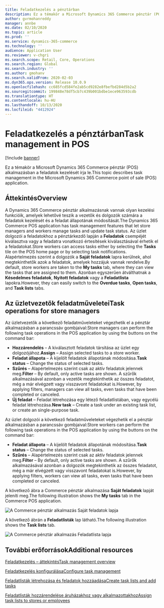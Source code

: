 ```yaml
---
title: Feladatkezelés a pénztárban
description: Ez a témakör a Microsoft Dynamics 365 Commerce pénztár (POS) alkalmazásban a feladatok kezelését írja le.
author: gvrmohanreddy
manager: annbe
ms.date: 02/10/2020
ms.topic: article
ms.prod: ''
ms.service: dynamics-365-commerce
ms.technology: ''
audience: Application User
ms.reviewer: v-chgri
ms.search.scope: Retail, Core, Operations
ms.search.region: Global
ms.search.industry: ''
ms.author: gmohanv
ms.search.validFrom: 2020-02-03
ms.dyn365.ops.version: Release 10.0.9
ms.openlocfilehash: cc685fcd584fe2ab5cd9282e8fbefbd284d5b2a2
ms.sourcegitcommit: 199848e78df5cb7c439b001bdbe1ece963593cdb
ms.translationtype: HT
ms.contentlocale: hu-HU
ms.lasthandoff: 10/13/2020
ms.locfileid: "4412924"
---
```

# <a name="task-management-in-pos"></a><span data-ttu-id="f0e23-103">Feladatkezelés a pénztárban</span><span class="sxs-lookup"><span data-stu-id="f0e23-103">Task management in POS</span></span>

[!include [banner](includes/banner.md)]

<span data-ttu-id="f0e23-104">Ez a témakör a Microsoft Dynamics 365 Commerce pénztár (POS) alkalmazásban a feladatok kezelését írja le.</span><span class="sxs-lookup"><span data-stu-id="f0e23-104">This topic describes task management in the Microsoft Dynamics 365 Commerce point of sale (POS) application.</span></span>

## <a name="overview"></a><span data-ttu-id="f0e23-105">Áttekintés</span><span class="sxs-lookup"><span data-stu-id="f0e23-105">Overview</span></span>

<span data-ttu-id="f0e23-106">A Dynamics 365 Commerce pénztár alkalmazásnak vannak olyan kezelési funkcióik, amelyek lehetővé teszik a vezetők és dolgozók számára a feladatok kezelését és a feladat állapotának módosítását.</span><span class="sxs-lookup"><span data-stu-id="f0e23-106">The Dynamics 365 Commerce POS application has task management features that let store managers and workers manage tasks and update task status.</span></span> <span data-ttu-id="f0e23-107">Az üzlet dolgozói a feladatokhoz a pénztárkezdő lapján a **Feladatok** csempéjét kiválasztva vagy a feladatra vonatkozó értesítések kiválasztásával érhetik el a feladatokat.</span><span class="sxs-lookup"><span data-stu-id="f0e23-107">Store workers can access tasks either by selecting the **Tasks** tile on the POS home page or by selecting task notifications.</span></span> <span data-ttu-id="f0e23-108">Alapértelmezés szerint a dolgozók a **Saját feladatok** lapra kerülnek, ahol megtekinthetők azok a feladatok, amelyek hozzájuk vannak rendelve.</span><span class="sxs-lookup"><span data-stu-id="f0e23-108">By default, store workers are taken to the **My tasks** tab, where they can view the tasks that are assigned to them.</span></span> <span data-ttu-id="f0e23-109">Azonban egyszerűen átválthatnak a **Késedelmes feladatok**, **Nyitott feladatok** vagy a **Feladatlista** lapokra.</span><span class="sxs-lookup"><span data-stu-id="f0e23-109">However, they can easily switch to the **Overdue tasks**, **Open tasks**, and **Task lists** tabs.</span></span>

## <a name="task-operations-for-store-managers"></a><span data-ttu-id="f0e23-110">Az üzletvezetők feladatműveletei</span><span class="sxs-lookup"><span data-stu-id="f0e23-110">Task operations for store managers</span></span>

<span data-ttu-id="f0e23-111">Az üzletvezetők a következő feladatműveleteket végezhetik el a pénztár alkalmazásban a parancssáv gombjaival:</span><span class="sxs-lookup"><span data-stu-id="f0e23-111">Store managers can perform the following task operations in the POS application by using the buttons on the command bar:</span></span>

- <span data-ttu-id="f0e23-112">**Hozzárendelés** – A kiválasztott feladatok társítása az üzlet egy dolgozójához.</span><span class="sxs-lookup"><span data-stu-id="f0e23-112">**Assign** – Assign selected tasks to a store worker.</span></span>
- <span data-ttu-id="f0e23-113">**Feladat állapota** – A kijelölt feladatok állapotának módosítása.</span><span class="sxs-lookup"><span data-stu-id="f0e23-113">**Task status** – Change the status of selected tasks.</span></span>
- <span data-ttu-id="f0e23-114">**Szűrés** – Alapértelmezés szerint csak az aktív feladatok jelennek meg.</span><span class="sxs-lookup"><span data-stu-id="f0e23-114">**Filter** – By default, only active tasks are shown.</span></span> <span data-ttu-id="f0e23-115">A szűrők alkalmazásával azonban a vezetők megtekinthetik az összes feladatot, még a már elvégzett vagy visszavont feladatokat is.</span><span class="sxs-lookup"><span data-stu-id="f0e23-115">However, by applying filters, managers can view all tasks, even tasks that have been completed or canceled.</span></span>
- <span data-ttu-id="f0e23-116">**Új feladat** – Feladat létrehozása egy létező feladatlistában, vagy egycélú feladat létrehozása.</span><span class="sxs-lookup"><span data-stu-id="f0e23-116">**New task** – Create a task under an existing task list, or create an single-purpose task.</span></span>

<span data-ttu-id="f0e23-117">Az üzlet dolgozói a következő feladatműveleteket végezhetik el a pénztár alkalmazásban a parancssáv gombjaival:</span><span class="sxs-lookup"><span data-stu-id="f0e23-117">Store workers can perform the following task operations in the POS application by using the buttons on the command bar:</span></span>

- <span data-ttu-id="f0e23-118">**Feladat állapota** – A kijelölt feladatok állapotának módosítása.</span><span class="sxs-lookup"><span data-stu-id="f0e23-118">**Task status** – Change the status of selected tasks.</span></span>
- <span data-ttu-id="f0e23-119">**Szűrés** – Alapértelmezés szerint csak az aktív feladatok jelennek meg.</span><span class="sxs-lookup"><span data-stu-id="f0e23-119">**Filter** – By default, only active tasks are shown.</span></span> <span data-ttu-id="f0e23-120">A szűrők alkalmazásával azonban a dolgozók megtekinthetik az összes feladatot, még a már elvégzett vagy visszavont feladatokat is.</span><span class="sxs-lookup"><span data-stu-id="f0e23-120">However, by applying filters, workers can view all tasks, even tasks that have been completed or canceled.</span></span>

<span data-ttu-id="f0e23-121">A következő ábra a Commerce pénztár alkalmazása **Saját feladatok** lapját jeleníti meg.</span><span class="sxs-lookup"><span data-stu-id="f0e23-121">The following illustration shows the **My tasks** tab in the Commerce POS application.</span></span>

![A Commerce pénztár alkalmazás Saját feladatok lapja](media/POS-task-management.png)

<span data-ttu-id="f0e23-123">A következő ábrán a **Feladatlisták** lap látható.</span><span class="sxs-lookup"><span data-stu-id="f0e23-123">The following illustration shows the **Task lists** tab.</span></span>

![A Commerce pénztár alkalmazás Feladatlista lapja](media/POS-task-lists-management.png)

## <a name="additional-resources"></a><span data-ttu-id="f0e23-125">További erőforrások</span><span class="sxs-lookup"><span data-stu-id="f0e23-125">Additional resources</span></span>

[<span data-ttu-id="f0e23-126">Feladatkezelés – áttekintés</span><span class="sxs-lookup"><span data-stu-id="f0e23-126">Task management overview</span></span>](task-mgmt-overview.md)

[<span data-ttu-id="f0e23-127">Feladatkezelés konfigurálása</span><span class="sxs-lookup"><span data-stu-id="f0e23-127">Configure task management</span></span>](task-mgmt-configure.md)

[<span data-ttu-id="f0e23-128">Feladatlisták létrehozása és feladatok hozzáadása</span><span class="sxs-lookup"><span data-stu-id="f0e23-128">Create task lists and add tasks</span></span>](task-mgmt-create-lists.md)

[<span data-ttu-id="f0e23-129">Feladatlisták hozzárendelése áruházakhoz vagy alkalmazottakhoz</span><span class="sxs-lookup"><span data-stu-id="f0e23-129">Assign task lists to stores or employees</span></span>](task-mgmt-assign-lists.md)
